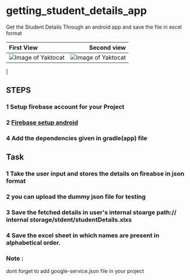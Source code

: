 # getting_student_details_app
Get the Student Details Through an android app and save the file in excel format

| First View | Second view |
| :---         |          ---: |
| ![Image of Yaktocat](https://1.bp.blogspot.com/-ZcERbTvUSBA/XoXVq_0iWwI/AAAAAAAABzU/rFT0mIY5-gY0dpqju1WR9blWKDZua8S3wCLcBGAsYHQ/s1600/Screenshot_2020-04-02-17-08-26-036_com.darpan.studendetails.png)   | ![Image of Yaktocat](https://1.bp.blogspot.com/-S4rv0xEiLAw/XoXVCy9G6SI/AAAAAAAABzI/_SVIlPKTAJYgOrIOBPZy2JmJv9qnCOt8gCLcBGAsYHQ/s1600/Screenshot_2020-04-02-17-08-56-994_com.darpan.studendetails.jpg) |
 |


## STEPS
### 1 Setup firebase account for your Project
### 2 [Firebase setup android](https://www.geeksforgeeks.org/adding-firebase-to-android-app/)
### 4 Add the dependencies given in gradle(app) file

## Task
### 1 Take the user input and stores the details on fireabse in json format
### 2 you can upload the dummy json file for testing 
### 3 Save the fetched details in user's internal stoarge path:// internal storage/stdent/studentDetails.xlxs
### 4 Save the excel sheet in which names are present in alphabetical order.
### Note :
dont forget to add google-service.json file in your project 


